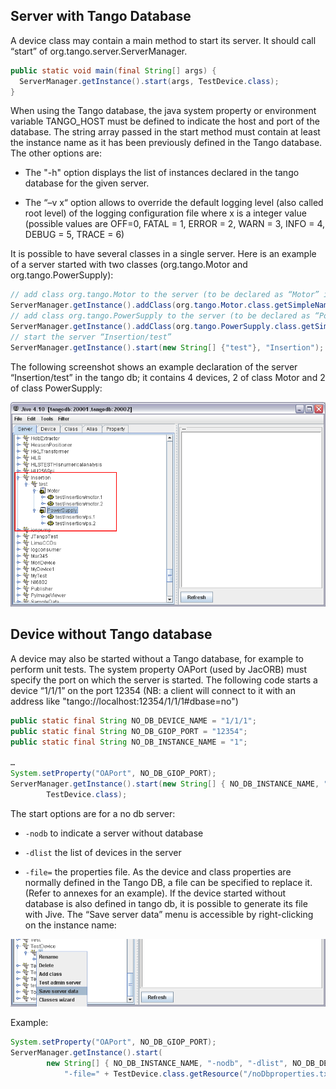 ## Server with Tango Database 
A device class may contain a main method to start its server. It should call “start” of org.tango.server.ServerManager. 

```java
public static void main(final String[] args) {
  ServerManager.getInstance().start(args, TestDevice.class);
}
```

When using the Tango database, the java system property or environment variable TANGO_HOST must be defined to indicate the host and port of the database. The string array passed in the start method must contain at least the instance name as it has been previously defined in the Tango database. The other options are:

* The "-h" option displays the list of instances declared in the tango database for the given server.

* The “–v x“ option allows to override the default logging level (also called root level) of the logging configuration file where x is a integer value (possible values are OFF=0,  FATAL = 1, ERROR = 2, WARN = 3, INFO = 4, DEBUG = 5, TRACE = 6)

It is possible to have several classes in a single server. Here is an example of a server started with two classes (org.tango.Motor and org.tango.PowerSupply): 

```java
// add class org.tango.Motor to the server (to be declared as “Motor” in the tango db)
ServerManager.getInstance().addClass(org.tango.Motor.class.getSimpleName(), org.tango.Motor.class);
// add class org.tango.PowerSupply to the server (to be declared as “PowerSupply” in the tango db)
ServerManager.getInstance().addClass(org.tango.PowerSupply.class.getSimpleName(),org.tango. PowerSupply.class);
// start the server “Insertion/test”
ServerManager.getInstance().start(new String[] {"test"}, "Insertion");
```

The following screenshot shows an example declaration of the server “Insertion/test” in the tango db; it contains 4 devices, 2 of class Motor and 2 of class PowerSupply:

![](jive_2.png)

## Device without Tango database

A device may also be started without a Tango database, for example to perform unit tests. The system property OAPort (used by JacORB) must specify the port on which the server is started. The following code starts a device “1/1/1” on the port 12354 (NB: a client will connect to it with an address like "tango://localhost:12354/1/1/1#dbase=no")

```java
public static final String NO_DB_DEVICE_NAME = "1/1/1";
public static final String NO_DB_GIOP_PORT = "12354";
public static final String NO_DB_INSTANCE_NAME = "1";

…
System.setProperty("OAPort", NO_DB_GIOP_PORT);
ServerManager.getInstance().start(new String[] { NO_DB_INSTANCE_NAME, "-nodb", "-dlist", NO_DB_DEVICE_NAME },
		TestDevice.class);
```

The start options are for a no db server:

* `-nodb` to indicate a server without database

* `-dlist` the list of devices in the server

* `-file=` the properties file. As the device and class properties are normally defined in the Tango DB, a file can be specified to replace it. (Refer to annexes for an example).  If the device started without database is also defined in tango db, it is possible to generate its file with Jive. The “Save server data” menu is accessible by right-clicking on the instance name:

![](jive_3.png)

Example:

```java
System.setProperty("OAPort", NO_DB_GIOP_PORT);
ServerManager.getInstance().start(
		new String[] { NO_DB_INSTANCE_NAME, "-nodb", "-dlist", NO_DB_DEVICE_NAME,
			"-file=" + TestDevice.class.getResource("/noDbproperties.txt").getPath() }, TestDevice.class);
```